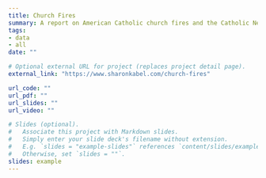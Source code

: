 ```yaml
---
title: Church Fires
summary: A report on American Catholic church fires and the Catholic News Archive
tags:
- data
- all
date: ""

# Optional external URL for project (replaces project detail page).
external_link: "https://www.sharonkabel.com/church-fires"

url_code: ""
url_pdf: ""
url_slides: ""
url_video: ""

# Slides (optional).
#   Associate this project with Markdown slides.
#   Simply enter your slide deck's filename without extension.
#   E.g. `slides = "example-slides"` references `content/slides/example-slides.md`.
#   Otherwise, set `slides = ""`.
slides: example
---
```



